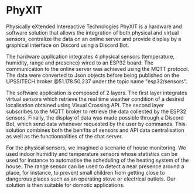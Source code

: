 # PhyXIT
Physically eXtended Intereactive Technologies
PhyXIT is a hardware and software solution that allows the integration of both physical and virtual sensors, centralize the data on an online server and provide display by a graphical interface on Discord using a Discord Bot.  

The hardware application integrates 4 physical sensors (temperature, humidity, range and presence) wired to an ESP32 board. The communication to the online server was achieved using the MQTT protocol. The data were converted to Json objects before being published on the UPSSITECH broker @51.178.50.237 under the topic name "esp32/sensors".  

The software application is composed of 2 layers. The first layer integrates virtual sensors which retrieve the real time weather condition of a desired localisation obtained using Visual Crossing API. The second layer subscribes to the MQTT broker to retrieve the data collected by the ESP32 sensors. Finally, the display of data was made possible through a Discord Bot, which send data whenever requested by the user by commands. This solution combines both the benifits of sensors and API data centralisation as well as the functionnalities of the chat server.  

For the physical sensors, we imagined a scenario of house monitoring. We used indoor humidity and temperature sensors whose statistics can be used for instance to automatise the scheduling of the heating system of the house. The range sensor can be used to detect a near presence around a place, for instance, to prevent small children from getting close to dangerous places such as an operating stove or electrical outlets. Our solution is then suitable for domotic applications.
